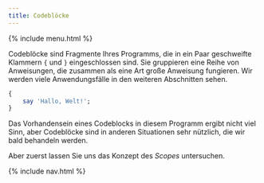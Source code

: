 ```yaml
---
title: Codeblöcke
---
```


{% include menu.html %}

Codeblöcke sind Fragmente Ihres Programms, die in ein Paar geschweifte Klammern `{` und `}` eingeschlossen sind. Sie gruppieren eine Reihe von Anweisungen, die zusammen als eine Art große Anweisung fungieren. Wir werden viele Anwendungsfälle in den weiteren Abschnitten sehen.

```raku
{
    say 'Hallo, Welt!';
}
```

Das Vorhandensein eines Codeblocks in diesem Programm ergibt nicht viel Sinn, aber Codeblöcke sind in anderen Situationen sehr nützlich, die wir bald behandeln werden.

Aber zuerst lassen Sie uns das Konzept des _Scopes_ untersuchen.

{% include nav.html %}